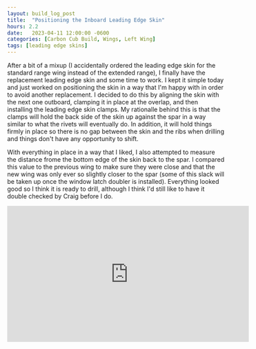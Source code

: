 ```yaml
---
layout: build_log_post
title:  "Positioning the Inboard Leading Edge Skin"
hours: 2.2
date:   2023-04-11 12:00:00 -0600
categories: [Carbon Cub Build, Wings, Left Wing]
tags: [leading edge skins]
---
```


After a bit of a mixup (I accidentally ordered the leading edge skin for the standard range wing instead of the extended range), I finally have the replacement leading edge skin and some time to work. I kept it simple today and just worked on positioning the skin in a way that I'm happy with in order to avoid another replacement. I decided to do this by aligning the skin with the next one outboard, clamping it in place at the overlap, and then installing the leading edge skin clamps. My rationalle behind this is that the clamps will hold the back side of the skin up against the spar in a way similar to what the rivets will eventually do. In addition, it will hold things firmly in place so there is no gap between the skin and the ribs when drilling and things don't have any opportunity to shift.

With everything in place in a way that I liked, I also attempted to measure the distance frome the bottom edge of the skin back to the spar. I compared this value to the previous wing to make sure they were close and that the new wing was only ever so slightly closer to the spar (some of this slack will be taken up once the window latch doubler is installed). Everything looked good so I think it is ready to drill, although I think I'd still like to have it double checked by Craig before I do.

<iframe width="560" height="315" src="https://www.youtube.com/embed/_3hy60tNFBU" title="YouTube video player" frameborder="0" allow="accelerometer; autoplay; clipboard-write; encrypted-media; gyroscope; picture-in-picture; web-share" allowfullscreen></iframe>

[^section-49-ref]: Wing Manual (EX-2/EX-3) CK-KM301 Rev B, Section 49